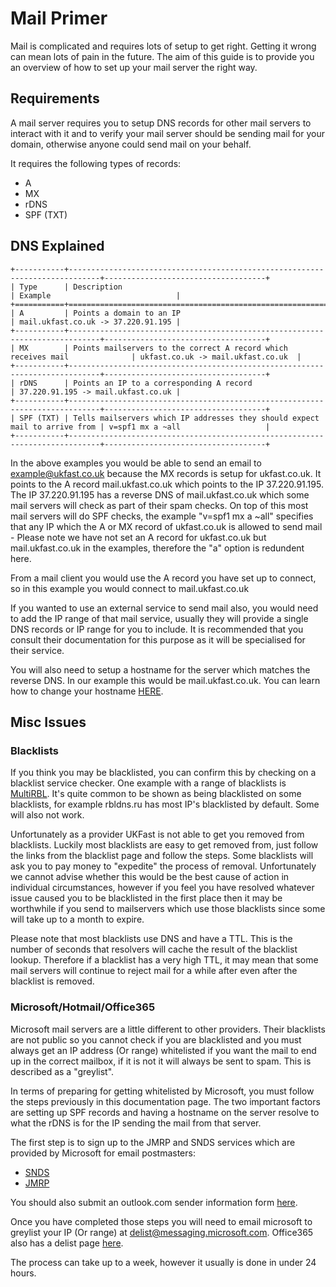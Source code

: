 # Mail Primer

Mail is complicated and requires lots of setup to get right. Getting it wrong can mean lots of pain in the future. The aim of this guide is to provide you an overview of how to set up your mail server the right way.

## Requirements

A mail server requires you to setup DNS records for other mail servers to interact with it and to verify your mail server should be sending mail for your domain, otherwise anyone could send mail on your behalf.

It requires the following types of records:

- A
- MX
- rDNS
- SPF (TXT)

## DNS Explained

```eval_rst
+-----------+-----------------------------------------------------------------------------+------------------------------------+
| Type      | Description                                                                 | Example                            |
+===========+=============================================================================+====================================+
| A         | Points a domain to an IP                                                    | mail.ukfast.co.uk -> 37.220.91.195 |
+-----------+-----------------------------------------------------------------------------+------------------------------------+
| MX        | Points mailservers to the correct A record which receives mail              | ukfast.co.uk -> mail.ukfast.co.uk  |
+-----------+-----------------------------------------------------------------------------+------------------------------------+
| rDNS      | Points an IP to a corresponding A record                                    | 37.220.91.195 -> mail.ukfast.co.uk |
+-----------+-----------------------------------------------------------------------------+------------------------------------+
| SPF (TXT) | Tells mailservers which IP addresses they should expect mail to arrive from | v=spf1 mx a ~all                   |
+-----------+-----------------------------------------------------------------------------+------------------------------------+

```

In the above examples you would be able to send an email to example@ukfast.co.uk because the MX records is setup for ukfast.co.uk. It points to the A record mail.ukfast.co.uk which points to the IP 37.220.91.195. The IP 37.220.91.195 has a reverse DNS of mail.ukfast.co.uk which some mail servers will check as part of their spam checks. On top of this most mail servers will do SPF checks, the example "v=spf1 mx a ~all" specifies that any IP which the A or MX record of ukfast.co.uk is allowed to send mail - Please note we have not set an A record for ukfast.co.uk but mail.ukfast.co.uk in the examples, therefore the "a" option is redundent here.

From a mail client you would use the A record you have set up to connect, so in this example you would connect to mail.ukfast.co.uk

If you wanted to use an external service to send mail also, you would need to add the IP range of that mail service, usually they will provide a single DNS records or IP range for you to include. It is recommended that you consult their documentation for this purpose as it will be specialised for their service.

You will also need to setup a hostname for the server which matches the reverse DNS. In our example this would be mail.ukfast.co.uk. You can learn how to change your hostname [HERE](../misc/hostname.html).
 
## Misc Issues
### Blacklists

If you think you may be blacklisted, you can confirm this by checking on a blacklist service checker. One example with a range of blacklists is [MultiRBL](http://multirbl.valli.org/). It's quite common to be shown as being blacklisted on some blacklists, for example rbldns.ru has most IP's blacklisted by default. Some will also not work.

Unfortunately as a provider UKFast is not able to get you removed from blacklists. Luckily most blacklists are easy to get removed from, just follow the links from the blacklist page and follow the steps. Some blacklists will ask you to pay money to "expedite" the process of removal. Unfortunately we cannot advise whether this would be the best cause of action in individual circumstances, however if you feel you have resolved whatever issue caused you to be blacklisted in the first place then it may be worthwhile if you send to mailservers which use those blacklists since some will take up to a month to expire.

Please note that most blacklists use DNS and have a TTL. This is the number of seconds that resolvers will cache the result of the blacklist lookup. Therefore if a blacklist has a very high TTL, it may mean that some mail servers will continue to reject mail for a while after even after the blacklist is removed.

### Microsoft/Hotmail/Office365

Microsoft mail servers are a little different to other providers. Their blacklists are not public so you cannot check if you are blacklisted and you must always get an IP address (Or range) whitelisted if you want the mail to end up in the correct mailbox, if it is not it will always be sent to spam. This is described as a "greylist".

In terms of preparing for getting whitelisted by Microsoft, you must follow the steps previously in this documentation page. The two important factors are setting up SPF records and having a hostname on the server resolve to what the rDNS is for the IP sending the mail from that server.

The first step is to sign up to the JMRP and SNDS services which are provided by Microsoft for email postmasters:

- [SNDS](https://postmaster.live.com/snds/index.aspx)
- [JMRP](https://postmaster.live.com/snds/JMRP.aspx)

You should also submit an outlook.com sender information form [here](https://support.live.com/eform.aspx?productKey=edfsmsbl3&ct=eformts&wa=wsignin1.0&scrx=1).

Once you have completed those steps you will need to email microsoft to greylist your IP (Or range) at delist@messaging.microsoft.com. Office365 also has a delist page [here](https://sender.office.com/).

The process can take up to a week, however it usually is done in under 24 hours.
